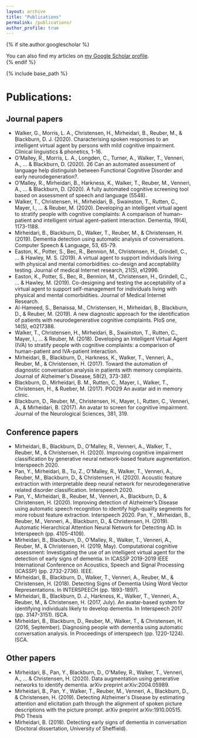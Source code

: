 ```yaml
---
layout: archive
title: "Publications"
permalink: /publications/
author_profile: true
---
```


{% if site.author.googlescholar %}
  <div class="wordwrap">You can also find my articles on <a href="{{site.author.googlescholar}}">my Google Scholar profile</a>.</div>
{% endif %}

{% include base_path %}

# Publications:
## Journal papers
* Walker, G., Morris, L. A., Christensen, H., Mirheidari, B., Reuber, M., & Blackburn, D. J. (2020). Characterising spoken responses to an intelligent virtual agent by persons with mild cognitive impairment. Clinical linguistics & phonetics, 1-16. 
* O’Malley, R., Morris, L. A., Longden, C., Turner, A., Walker, T., Venneri, A., ... & Blackburn, D. (2020). 26 Can an automated assessment of language help distinguish between Functional Cognitive Disorder and early neurodegeneration?. 
* O’Malley, R., Mirheidari, B., Harkness, K., Walker, T., Reuber, M., Venneri, A., ... & Blackburn, D. (2020). A fully automated cognitive screening tool based on assessment of speech and language (5548). 
* Walker, T., Christensen, H., Mirheidari, B., Swainston, T., Rutten, C., Mayer, I., ... & Reuber, M. (2020). Developing an intelligent virtual agent to stratify people with cognitive complaints: A comparison of human–patient and intelligent virtual agent–patient interaction. Dementia, 19(4), 1173-1188. 
* Mirheidari, B., Blackburn, D., Walker, T., Reuber, M., & Christensen, H. (2019). Dementia detection using automatic analysis of conversations. Computer Speech & Language, 53, 65-79. 
* Easton, K., Potter, S., Bec, R., Bennion, M., Christensen, H., Grindell, C., ... & Hawley, M. S. (2019). A virtual agent to support individuals living with physical and mental comorbidities: co-design and acceptability testing. Journal of medical Internet research, 21(5), e12996. 
* Easton, K., Potter, S., Bec, R., Bennion, M., Christensen, H., Grindell, C., ... & Hawley, M. (2019). Co-designing and testing the acceptability of a virtual agent to support self-management for individuals living with physical and mental comorbidities. Journal of Medical Internet Research. 
* Al-Hameed, S., Benaissa, M., Christensen, H., Mirheidari, B., Blackburn, D., & Reuber, M. (2019). A new diagnostic approach for the identification of patients with neurodegenerative cognitive complaints. PloS one, 14(5), e0217388. 
* Walker, T., Christensen, H., Mirheidari, B., Swainston, T., Rutten, C., Mayer, I., ... & Reuber, M. (2018). Developing an Intelligent Virtual Agent (IVA) to stratify people with cognitive complaints: a comparison of human-patient and IVA-patient interaction. 
* Mirheidari, B., Blackburn, D., Harkness, K., Walker, T., Venneri, A., Reuber, M., & Christensen, H. (2017). Toward the automation of diagnostic conversation analysis in patients with memory complaints. Journal of Alzheimer's Disease, 58(2), 373-387. 
* Blackburn, D., Mirheidari, B. M., Rutten, C., Mayer, I., Walker, T., Christensen, H., & Rueber, M. (2017). PO029 An avatar aid in memory clinic. 
* Blackburn, D., Reuber, M., Christensen, H., Mayer, I., Rutten, C., Venneri, A., & Mirheidari, B. (2017). An avatar to screen for cognitive impairment. Journal of the Neurological Sciences, 381, 319. 

## Conference papers
* Mirheidari, B., Blackburn, D., O'Malley, R., Venneri, A., Walker, T., Reuber, M., & Christensen, H. (2020). Improving cognitive impairment classification by generative neural network-based feature augmentation. Interspeech 2020.
* Pan, Y., Mirheidari, B., Tu, Z., O'Malley, R., Walker, T., Venneri, A., Reuber, M., Blackburn, D., & Christensen, H. (2020). Acoustic feature extraction with interpretable deep neural network for neurodegenerative related disorder classification. Interspeech 2020.
* Pan, Y., Mirheidari, B., Reuber, M., Venneri, A., Blackburn, D., & Christensen, H. (2020). Improving detection of Alzheimer’s Disease using automatic speech recognition to identify high-quality segments for more robust feature extraction. Interspeech 2020.
Pan, Y., Mirheidari, B., Reuber, M., Venneri, A., Blackburn, D., & Christensen, H. (2019). Automatic Hierarchical Attention Neural Network for Detecting AD. In Interspeech (pp. 4105-4109). 
* Mirheidari, B., Blackburn, D., O’Malley, R., Walker, T., Venneri, A., Reuber, M., & Christensen, H. (2019, May). Computational cognitive assessment: Investigating the use of an intelligent virtual agent for the detection of early signs of dementia. In ICASSP 2019-2019 IEEE International Conference on Acoustics, Speech and Signal Processing (ICASSP) (pp. 2732-2736). IEEE. 
* Mirheidari, B., Blackburn, D., Walker, T., Venneri, A., Reuber, M., & Christensen, H. (2018). Detecting Signs of Dementia Using Word Vector Representations. In INTERSPEECH (pp. 1893-1897). 
* Mirheidari, B., Blackburn, D. J., Harkness, K., Walker, T., Venneri, A., Reuber, M., & Christensen, H. (2017, July). An avatar-based system for identifying individuals likely to develop dementia. In Interspeech 2017 (pp. 3147-3151). ISCA. 
* Mirheidari, B., Blackburn, D., Reuber, M., Walker, T., & Christensen, H. (2016, September). Diagnosing people with dementia using automatic conversation analysis. In Proceedings of interspeech (pp. 1220-1224). ISCA. 

## Other papers
* Mirheidari, B., Pan, Y., Blackburn, D., O'Malley, R., Walker, T., Venneri, A., ... & Christensen, H. (2020). Data augmentation using generative networks to identify dementia. arXiv preprint arXiv:2004.05989. 
* Mirheidari, B., Pan, Y., Walker, T., Reuber, M., Venneri, A., Blackburn, D., & Christensen, H. (2019). Detecting Alzheimer's Disease by estimating attention and elicitation path through the alignment of spoken picture descriptions with the picture prompt. arXiv preprint arXiv:1910.00515. 
PhD Thesis
* Mirheidari, B. (2018). Detecting early signs of dementia in conversation (Doctoral dissertation, University of Sheffield). 